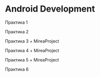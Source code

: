 # Android Development

Практика 1

Практика 2

Практика 3 + MireaProject

Практика 4 + MireaProject

Практика 5 + MireaProject

Практика 6
